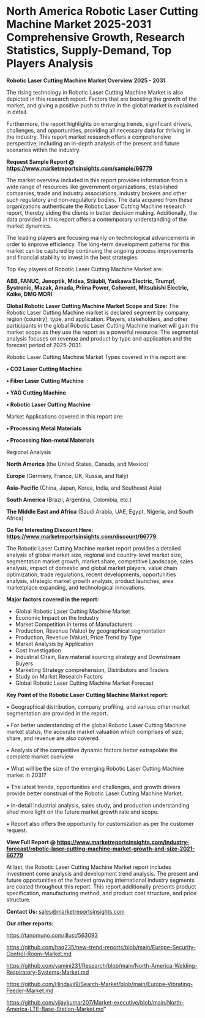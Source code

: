 # North America Robotic Laser Cutting Machine Market 2025-2031 Comprehensive Growth, Research Statistics, Supply-Demand,  Top Players Analysis

<Strong> Robotic Laser Cutting Machine Market Overview 2025 - 2031</strong>

The rising technology in Robotic Laser Cutting Machine Market is also depicted in this research report. Factors that are boosting the growth of the market, and giving a positive push to thrive in the global market is explained in detail.

Furthermore, the report highlights on emerging trends, significant drivers, challenges, and opportunities, providing all necessary data for thriving in the industry. This report market research offers a comprehensive perspective, including an in-depth analysis of the present and future scenarios within the industry.

<strong>Request Sample Report @ <a href=https://www.marketreportsinsights.com/sample/66779>https://www.marketreportsinsights.com/sample/66779</a></strong>

The market overview included in this report provides information from a wide range of resources like government organizations, established companies, trade and industry associations, industry brokers and other such regulatory and non-regulatory bodies. The data acquired from these organizations authenticate the Robotic Laser Cutting Machine research report, thereby aiding the clients in better decision making. Additionally, the data provided in this report offers a contemporary understanding of the market dynamics.

The leading players are focusing mainly on technological advancements in order to improve efficiency. The long-term development patterns for this market can be captured by continuing the ongoing process improvements and financial stability to invest in the best strategies.

Top Key players of Robotic Laser Cutting Machine Market are:

<strong>ABB, FANUC, Jenoptik, Midea, Stäubli, Yaskawa Electric, Trumpf, Bystronic, Mazak, Amada, Prima Power, Coherent, Mitsubishi Electric, Koike, DMG MORI</strong>

<strong><b>Global Robotic Laser Cutting Machine Market Scope and Size:</b></strong>
The Robotic Laser Cutting Machine market is declared segment by company, region (country), type, and application. Players, stakeholders, and other participants in the global Robotic Laser Cutting Machine market will gain the market scope as they use the report as a powerful resource. The segmental analysis focuses on revenue and product by type and application and the forecast period of 2025-2031.

Robotic Laser Cutting Machine Market Types covered in this report are:

<strong>• CO2 Laser Cutting Machine

• Fiber Laser Cutting Machine

• YAG Cutting Machine

• Robotic Laser Cutting Machine</strong>

Market Applications covered in this report are:

<strong>• Processing Metal Materials

• Processing Non-metal Materials</strong> 

Regional Analysis

<strong>North America</strong> (the United States, Canada, and Mexico)

<strong>Europe</strong> (Germany, France, UK, Russia, and Italy)

<strong>Asia-Pacific</strong> (China, Japan, Korea, India, and Southeast Asia)

<strong>South America</strong> (Brazil, Argentina, Colombia, etc.)

<strong>The Middle East and Africa</strong> (Saudi Arabia, UAE, Egypt, Nigeria, and South Africa)

<strong>Go For Interesting Discount Here: <a href=https://www.marketreportsinsights.com/discount/66779>https://www.marketreportsinsights.com/discount/66779</a></strong>

The Robotic Laser Cutting Machine market report provides a detailed analysis of global market size, regional and country-level market size, segmentation market growth, market share, competitive Landscape, sales analysis, impact of domestic and global market players, value chain optimization, trade regulations, recent developments, opportunities analysis, strategic market growth analysis, product launches, area marketplace expanding, and technological innovations.

<strong><b>Major factors covered in the report:</b></strong>
<ul>
  <li>Global Robotic Laser Cutting Machine Market </li>
  <li>Economic Impact on the Industry</li>
  <li>Market Competition in terms of Manufacturers</li>
  <li>Production, Revenue (Value) by geographical segmentation</li>
  <li>Production, Revenue (Value), Price Trend by Type</li>
  <li>Market Analysis by Application</li>
  <li>Cost Investigation</li>
  <li>Industrial Chain, Raw material sourcing strategy and Downstream Buyers</li>
  <li>Marketing Strategy comprehension, Distributors and Traders</li>
  <li>Study on Market Research Factors</li>
  <li>Global Robotic Laser Cutting Machine Market Forecast</li>
</ul>

<strong><b>Key Point of the Robotic Laser Cutting Machine Market report:</b></strong>

• Geographical distribution, company profiling, and various other market segmentation are provided in the report.

• For better understanding of the global Robotic Laser Cutting Machine market status, the accurate market valuation which comprises of size, share, and revenue are also covered.

• Analysis of the competitive dynamic factors better extrapolate the complete market overview

• What will be the size of the emerging Robotic Laser Cutting Machine market in 2031?

• The latest trends, opportunities and challenges, and growth drivers provide better construal of the Robotic Laser Cutting Machine Market.

• In-detail industrial analysis, sales study, and production understanding shed more light on the future market growth rate and scope.

• Report also offers the opportunity for customization as per the customer request.

<strong><b>View Full Report @ <a href=https://www.marketreportsinsights.com/industry-forecast/robotic-laser-cutting-machine-market-growth-and-size-2021-66779>https://www.marketreportsinsights.com/industry-forecast/robotic-laser-cutting-machine-market-growth-and-size-2021-66779</a></b></strong>


At last, the Robotic Laser Cutting Machine Market report includes investment come analysis and development trend analysis. The present and future opportunities of the fastest growing international industry segments are coated throughout this report. This report additionally presents product specification, manufacturing method, and product cost structure, and price structure.

<strong>Contact Us:</strong>
sales@marketreportsinsights.com

<strong>Our other reports:</strong>

<a href=https://tanomuno.com/illust/563093>https://tanomuno.com/illust/563093</a>

<a href=https://github.com/haq235/new-trend-reports/blob/main/Europe-Security-Control-Room-Market.md>https://github.com/haq235/new-trend-reports/blob/main/Europe-Security-Control-Room-Market.md</a>

<a href=https://github.com/yamini231/Research/blob/main/North-America-Welding-Respiratory-Systems-Market.md>https://github.com/yamini231/Research/blob/main/North-America-Welding-Respiratory-Systems-Market.md</a>

<a href=https://github.com/Hindavii9/Search-Market/blob/main/Europe-Vibrating-Feeder-Market.md>https://github.com/Hindavii9/Search-Market/blob/main/Europe-Vibrating-Feeder-Market.md</a>

<a href=https://github.com/vijaykumar207/Market-executive/blob/main/North-America-LTE-Base-Station-Market.md>https://github.com/vijaykumar207/Market-executive/blob/main/North-America-LTE-Base-Station-Market.md</a>"
